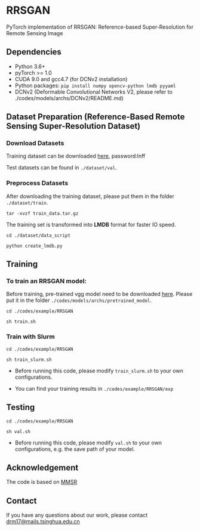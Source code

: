 # RRSGAN

PyTorch implementation of RRSGAN: Reference-based Super-Resolution for Remote Sensing Image



## Dependencies

- Python 3.6+
- pyTorch >= 1.0
- CUDA 9.0 and gcc4.7 (for DCNv2 installation)
- Python packages: `pip install numpy opencv-python lmdb pyyaml`
- DCNv2 (Deformable Convolutional Networks V2, please refer to ./codes/models/archs/DCNv2/README.md) 



## Dataset Preparation (Reference-Based Remote Sensing Super-Resolution Dataset)

### Download Datasets

Training dataset can be downloaded [here](https://pan.baidu.com/s/1M5HAlb9DqO5IOWQexETFaw), password:lnff

Test datasets can be found in `./dataset/val`.

### Preprocess Datasets

After downloading the training dataset, please put them in the folder `./dataset/train`.


`tar -xvzf train_data.tar.gz`

The training set is transformed into **LMDB** format for faster IO speed.


`cd ./dataset/data_script`


`python create_lmdb.py`

## Training

### To train an RRSGAN model:

Before training, pre-trained vgg model need to be downloaded [here](https://download.pytorch.org/models/vgg19-dcbb9e9d.pth). Please put it in the folder `./codes/models/archs/pretrained_model`.

`cd ./codes/example/RRSGAN`


`sh train.sh`

### Train with Slurm 

`cd ./codes/example/RRSGAN`


`sh train_slurm.sh` 

- Before running this code, please modify `train_slurm.sh` to your own configurations. 

- You can find your training results in `./codes/example/RRSGAN/exp`

## Testing 

`cd ./codes/example/RRSGAN`


`sh val.sh`

- Before running this code, please modify `val.sh` to your own configurations, e.g. the save path of your model.


## Acknowledgement
The code is based on [MMSR](https://github.com/open-mmlab/mmediting)


## Contact 
If you have any questions about our work, please contact <drm17@mails.tsinghua.edu.cn>








